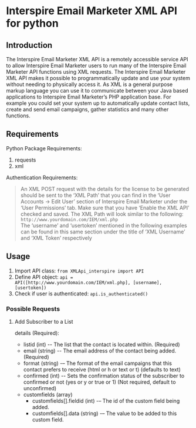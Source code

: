 # Interspire Email Marketer XML API for python

## Introduction

The Interspire Email Marketer XML API is a remotely accessible service API to allow Interspire Email
Marketer users to run many of the Interspire Email Marketer API functions using XML requests.
The Interspire Email Marketer XML API makes it possible to programmatically update and use your
system without needing to physically access it. As XML is a general purpose markup language you can
use it to communicate between your Java based applications to Interspire Email Marketer’s PHP
application base.
For example you could set your system up to automatically update contact lists, create and send email
campaigns, gather statistics and many other functions.

## Requirements

Python Package Requirements:

1. requests
2. xml

Authentication Requirements:
> An XML POST request with the details for the license to be generated should be sent to the ‘XML Path’
that you can find in the ‘User Accounts -> Edit User’ section of Interspire Email Marketer under the ‘User
Permissions’ tab. Make sure that you have ‘Enable the XML API’ checked and saved. The XML Path will
look similar to the following: `http://www.yourdomain.com/IEM/xml.php` <br>
> The ‘username’ and ‘usertoken’ mentioned in the following examples can be found in this same section
under the title of ‘XML Username’ and ‘XML Token’ respectively

## Usage

1. Import API class: `from XMLApi_interspire import API`
2. Define API object: `api = API([http://www.yourdomain.com/IEM/xml.php], [username], [usertoken])`
3. Check if user is authenticated: `api.is_authenticated()`

### Possible Requests

1. Add Subscriber to a List

	details (Required):
	- listid (int) -- The list that the contact is located within. (Required)
	- email (string) -- The email address of the contact being added. (Required)
	- format (string) -– The format of the email campaigns that this contact prefers to receive (html or h or text or t) (defaults to text)
	- confirmed (int) -- Sets the confirmation status of the subscriber to confirmed or not (yes or y or true or 1) (Not required, default to unconfirmed)
	- customfields (array)
    	- customfields[].fieldid (int) -– The id of the custom field being added.
    	- customfields[].data (string) -– The value to be added to this custom field.